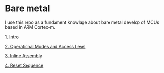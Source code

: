 # Bare metal

I use this repo as a fundament knowlage about bare metal develop of MCUs based in ARM Cortex-m.

[1. Intro](notes/01_intro.md)

[2. Operational Modes and Access Level](notes/02_opmodes_and_access_level.md)

[3. Inline Assembly](notes/03_inline_assembly.md)

[4. Reset Sequence](notes/04_reset_sequence.md)
